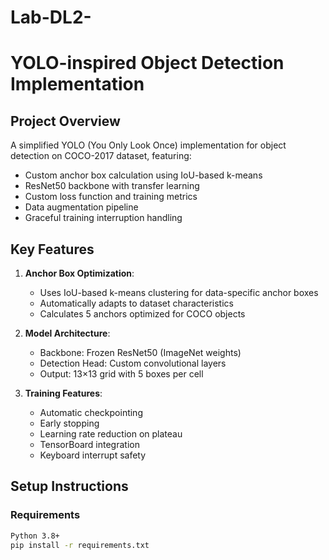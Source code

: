 # Lab-DL2-

# YOLO-inspired Object Detection Implementation

## Project Overview
A simplified YOLO (You Only Look Once) implementation for object detection on COCO-2017 dataset, featuring:
- Custom anchor box calculation using IoU-based k-means
- ResNet50 backbone with transfer learning
- Custom loss function and training metrics
- Data augmentation pipeline
- Graceful training interruption handling

## Key Features
1. **Anchor Box Optimization**: 
   - Uses IoU-based k-means clustering for data-specific anchor boxes
   - Automatically adapts to dataset characteristics
   - Calculates 5 anchors optimized for COCO objects

2. **Model Architecture**:
   - Backbone: Frozen ResNet50 (ImageNet weights)
   - Detection Head: Custom convolutional layers
   - Output: 13×13 grid with 5 boxes per cell

3. **Training Features**:
   - Automatic checkpointing
   - Early stopping
   - Learning rate reduction on plateau
   - TensorBoard integration
   - Keyboard interrupt safety

## Setup Instructions

### Requirements
```bash
Python 3.8+ 
pip install -r requirements.txt
